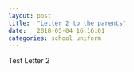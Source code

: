 ```yaml
---
layout: post
title:  "Letter 2 to the parents"
date:   2018-05-04 16:16:01 
categories: school uniform
---
```


Test Letter 2